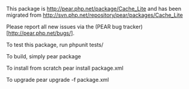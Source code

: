 This package is http://pear.php.net/package/Cache_Lite and has been migrated from http://svn.php.net/repository/pear/packages/Cache_Lite

Please report all new issues via the (PEAR bug tracker)[http://pear.php.net/bugs/].

To test this package, run
    phpunit tests/

To build, simply
    pear package

To install from scratch
    pear install package.xml

To upgrade
    pear upgrade -f package.xml
